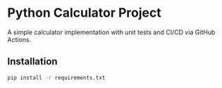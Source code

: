 # Python Calculator Project

A simple calculator implementation with unit tests and CI/CD via GitHub Actions.

## Installation
```bash
pip install -r requirements.txt